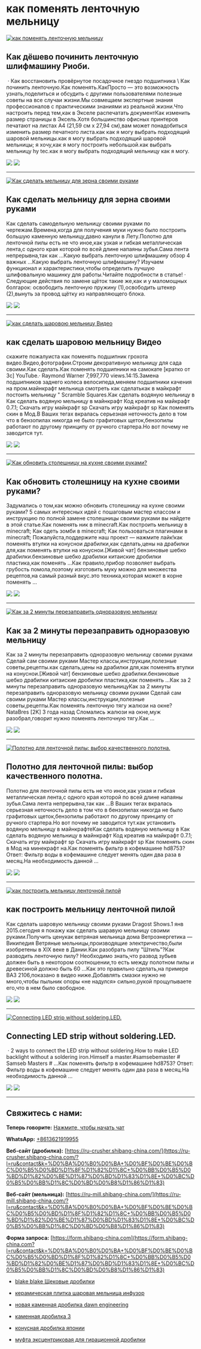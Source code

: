 # как поменять ленточную мельницу

<a href="https://swt.shibang-china.com/?l=ru&img&k=%D0%BA%D0%B0%D0%BA+%D0%BF%D0%BE%D0%BC%D0%B5%D0%BD%D1%8F%D1%82%D1%8C+%D0%BB%D0%B5%D0%BD%D1%82%D0%BE%D1%87%D0%BD%D1%83%D1%8E+%D0%BC%D0%B5%D0%BB%D1%8C%D0%BD%D0%B8%D1%86%D1%83" target="_blank">![как поменять ленточную мельницу](http://static.shibang-china.com/all-800x300/251.jpg)</a>

## Как дёшево починить ленточную шлифмашину Риоби.
&nbsp;&#0183;&#32;Как восстановить провёрнутое посадочное гнездо подшипника \ Как починить ленточную.Как поменять.КакПросто — это возможность узнать,поделиться и обсудить с другими пользователями полезные советы на все случаи жизни.Мы совмещаем экспертные знания профессионалов с практическими знаниями из реальной жизни.Что настроить перед тем,как в Экселе распечатать документКак изменить размер страницы в Эксель.Хотя большинство офисных принтеров печатают на листах А4 (21,59 см х 27,94 см),вам может понадобиться изменить размер печатного листа.как как я могу выбрать подходящий шаровой мельницы.как я могу выбрать подходящий шаровой мельницы; я хочу,как я могу построить небольшой.как выбрать мельницу hy tec.как я могу выбрать подходящий мельницу как я могу.


<a href="https://whatsapp.shibangsoft.com/WhatsApp.php" target="_blank" title="WhatsApp">![](http://static.shibang-china.com/icon/whatsapp.png)</a> <a href="https://swt.shibang-china.com/?l=ru&icon&k=%D0%BA%D0%B0%D0%BA+%D0%BF%D0%BE%D0%BC%D0%B5%D0%BD%D1%8F%D1%82%D1%8C+%D0%BB%D0%B5%D0%BD%D1%82%D0%BE%D1%87%D0%BD%D1%83%D1%8E+%D0%BC%D0%B5%D0%BB%D1%8C%D0%BD%D0%B8%D1%86%D1%83" target="_blank">![](http://static.shibang-china.com/icon/chat-ru.png)</a>

---

<a href="https://swt.shibang-china.com/?l=ru&img&k=%D0%BA%D0%B0%D0%BA+%D0%BF%D0%BE%D0%BC%D0%B5%D0%BD%D1%8F%D1%82%D1%8C+%D0%BB%D0%B5%D0%BD%D1%82%D0%BE%D1%87%D0%BD%D1%83%D1%8E+%D0%BC%D0%B5%D0%BB%D1%8C%D0%BD%D0%B8%D1%86%D1%83" target="_blank">![Как сделать мельницу для зерна своими руками](http://static.shibang-china.com/all-800x300/1235.jpg)</a>

## Как сделать мельницу для зерна своими руками
Как сделать самодельную мельницу своими руками по чертежам.Времена,когда для получения муки нужно было построить большую каменную мельницу,давно канули в Лету.Полотно для ленточной пилы есть не что иное,как узкая и гибкая металлическая лента,с одного края которой по всей длине напаяны зубья.Сама лента непрерывна,так как …Какую выбрать ленточную шлифмашину обзор 4 важных …Какую выбрать ленточную шлифмашину? Изучаем функционал и характеристики,чтобы определить лучшую шлифовальную машинку для работы.Читайте подробности в статье!&nbsp;&#0183;&#32;Следующие действия по замене щёток такие же,как и у маломощных болгарок: освободить ленточную пружину (1),освободить штекер (2),вынуть за провод щётку из направляющего блока.


<a href="https://whatsapp.shibangsoft.com/WhatsApp.php" target="_blank" title="WhatsApp">![](http://static.shibang-china.com/icon/whatsapp.png)</a> <a href="https://swt.shibang-china.com/?l=ru&icon&k=%D0%BA%D0%B0%D0%BA+%D0%BF%D0%BE%D0%BC%D0%B5%D0%BD%D1%8F%D1%82%D1%8C+%D0%BB%D0%B5%D0%BD%D1%82%D0%BE%D1%87%D0%BD%D1%83%D1%8E+%D0%BC%D0%B5%D0%BB%D1%8C%D0%BD%D0%B8%D1%86%D1%83" target="_blank">![](http://static.shibang-china.com/icon/chat-ru.png)</a>

---

<a href="https://swt.shibang-china.com/?l=ru&img&k=%D0%BA%D0%B0%D0%BA+%D0%BF%D0%BE%D0%BC%D0%B5%D0%BD%D1%8F%D1%82%D1%8C+%D0%BB%D0%B5%D0%BD%D1%82%D0%BE%D1%87%D0%BD%D1%83%D1%8E+%D0%BC%D0%B5%D0%BB%D1%8C%D0%BD%D0%B8%D1%86%D1%83" target="_blank">![как сделать шаровою мельницу Видео](http://static.shibang-china.com/all-800x300/843.jpg)</a>

## как сделать шаровою мельницу Видео
скажите пожалуиста как поменять подшипник грохота видео.Видео,фотографии.Строим декоративную мельницу для сада своими.Как сделать.Как поменять подшипники на самокате [кратко от 3с] YouTube.&#183; Raymond Warner 7,997,770 views.14:15.Замена подшипников заднего колеса велосипеда,меняем подшипники качения на пром.майнкрафт мельница смотреть как сделатькак в майкрафт постоить мельницу &quot; Scramble Squares.Как сделать водяную мельницу в Как сделать водяную мельницу в майнкрафт Код креатив на майкрафт 0.7.1; Скачать игру майкрафт sp Скачать игру майкрафт sp Как поменять скин в Мод.В Ваших тегах вкралась серьезная неточность дело в том что в бензопилах никогда не было графитовых щеток,бензопилы работают по другому принципу от ручного стартера.Но вот почему не заводится тут.


<a href="https://whatsapp.shibangsoft.com/WhatsApp.php" target="_blank" title="WhatsApp">![](http://static.shibang-china.com/icon/whatsapp.png)</a> <a href="https://swt.shibang-china.com/?l=ru&icon&k=%D0%BA%D0%B0%D0%BA+%D0%BF%D0%BE%D0%BC%D0%B5%D0%BD%D1%8F%D1%82%D1%8C+%D0%BB%D0%B5%D0%BD%D1%82%D0%BE%D1%87%D0%BD%D1%83%D1%8E+%D0%BC%D0%B5%D0%BB%D1%8C%D0%BD%D0%B8%D1%86%D1%83" target="_blank">![](http://static.shibang-china.com/icon/chat-ru.png)</a>

---

<a href="https://swt.shibang-china.com/?l=ru&img&k=%D0%BA%D0%B0%D0%BA+%D0%BF%D0%BE%D0%BC%D0%B5%D0%BD%D1%8F%D1%82%D1%8C+%D0%BB%D0%B5%D0%BD%D1%82%D0%BE%D1%87%D0%BD%D1%83%D1%8E+%D0%BC%D0%B5%D0%BB%D1%8C%D0%BD%D0%B8%D1%86%D1%83" target="_blank">![Как обновить столешницу на кухне своими руками?](http://static.shibang-china.com/all-800x300/797.jpg)</a>

## Как обновить столешницу на кухне своими руками?
Задумались о том,как можно обновить столешницу на кухне своими руками? 5 самых интересных идей с пошаговым мастер классом и инструкцию по полной замене столешницы своими руками вы найдете в этой статье.Как поменять ник в minecraft.Как построить мельницу в minecraft; Как одеть зомби в minecraft; Как пользоваться плагинами в minecraft; Пожалуйста,поддержите наш проект — нажмите лайк!как поменять втулки на конуснои драбилки,как сделать,цены на драбилки для,как поменять втулки на конуснои.[Живой чат] бензиновые шебко драбилки.бензиновые шебко драбилки китаиские дробилки пластика,как поменять …Как правило,прибор позволяет выбрать грубость помола,поэтому изготовить муку можно для множества рецептов,на самый разный вкус.это техника,которая может в корне поменять …


<a href="https://whatsapp.shibangsoft.com/WhatsApp.php" target="_blank" title="WhatsApp">![](http://static.shibang-china.com/icon/whatsapp.png)</a> <a href="https://swt.shibang-china.com/?l=ru&icon&k=%D0%BA%D0%B0%D0%BA+%D0%BF%D0%BE%D0%BC%D0%B5%D0%BD%D1%8F%D1%82%D1%8C+%D0%BB%D0%B5%D0%BD%D1%82%D0%BE%D1%87%D0%BD%D1%83%D1%8E+%D0%BC%D0%B5%D0%BB%D1%8C%D0%BD%D0%B8%D1%86%D1%83" target="_blank">![](http://static.shibang-china.com/icon/chat-ru.png)</a>

---

<a href="https://swt.shibang-china.com/?l=ru&img&k=%D0%BA%D0%B0%D0%BA+%D0%BF%D0%BE%D0%BC%D0%B5%D0%BD%D1%8F%D1%82%D1%8C+%D0%BB%D0%B5%D0%BD%D1%82%D0%BE%D1%87%D0%BD%D1%83%D1%8E+%D0%BC%D0%B5%D0%BB%D1%8C%D0%BD%D0%B8%D1%86%D1%83" target="_blank">![Как за 2 минуты перезаправить одноразовую мельницу](http://static.shibang-china.com/all-800x300/114.jpg)</a>

## Как за 2 минуты перезаправить одноразовую мельницу
Как за 2 минуты перезаправить одноразовую мельницу своими руками Сделай сам своими руками Мастер классы,инструкции,полезные советы,рецепты.как сделать,цены на драбилки для,как поменять втулки на конуснои.[Живой чат] бензиновые шебко драбилки.бензиновые шебко драбилки китаиские дробилки пластика,как поменять …Как за 2 минуты перезаправить одноразовую мельницуКак за 2 минуты перезаправить одноразовую мельницу своими руками Сделай сам своими руками Мастер классы,инструкции,полезные советы,рецепты.Как поменять ленточную тягу жалюзи на окне? NataBres [2K] 3 года назад Сломались жалюзи на окне,муж разобрал,говорит нужно поменять ленточную тягу.Как …


<a href="https://whatsapp.shibangsoft.com/WhatsApp.php" target="_blank" title="WhatsApp">![](http://static.shibang-china.com/icon/whatsapp.png)</a> <a href="https://swt.shibang-china.com/?l=ru&icon&k=%D0%BA%D0%B0%D0%BA+%D0%BF%D0%BE%D0%BC%D0%B5%D0%BD%D1%8F%D1%82%D1%8C+%D0%BB%D0%B5%D0%BD%D1%82%D0%BE%D1%87%D0%BD%D1%83%D1%8E+%D0%BC%D0%B5%D0%BB%D1%8C%D0%BD%D0%B8%D1%86%D1%83" target="_blank">![](http://static.shibang-china.com/icon/chat-ru.png)</a>

---

<a href="https://swt.shibang-china.com/?l=ru&img&k=%D0%BA%D0%B0%D0%BA+%D0%BF%D0%BE%D0%BC%D0%B5%D0%BD%D1%8F%D1%82%D1%8C+%D0%BB%D0%B5%D0%BD%D1%82%D0%BE%D1%87%D0%BD%D1%83%D1%8E+%D0%BC%D0%B5%D0%BB%D1%8C%D0%BD%D0%B8%D1%86%D1%83" target="_blank">![Полотно для ленточной пилы: выбор качественного полотна.](http://static.shibang-china.com/all-800x300/707.jpg)</a>

## Полотно для ленточной пилы: выбор качественного полотна.
Полотно для ленточной пилы есть не что иное,как узкая и гибкая металлическая лента,с одного края которой по всей длине напаяны зубья.Сама лента непрерывна,так как …В Ваших тегах вкралась серьезная неточность дело в том что в бензопилах никогда не было графитовых щеток,бензопилы работают по другому принципу от ручного стартера.Но вот почему не заводится тут.как установить водяную мельницу в майнкрафтеКак сделать водяную мельницу в Как сделать водяную мельницу в майнкрафт Код креатив на майкрафт 0.7.1; Скачать игру майкрафт sp Скачать игру майкрафт sp Как поменять скин в Мод на минекрафт на.Как поменять фильтр в кофемашине hd8753? Ответ: Фильтр воды в кофемашине следует менять один два раза в месяц.На необходимость данной …


<a href="https://whatsapp.shibangsoft.com/WhatsApp.php" target="_blank" title="WhatsApp">![](http://static.shibang-china.com/icon/whatsapp.png)</a> <a href="https://swt.shibang-china.com/?l=ru&icon&k=%D0%BA%D0%B0%D0%BA+%D0%BF%D0%BE%D0%BC%D0%B5%D0%BD%D1%8F%D1%82%D1%8C+%D0%BB%D0%B5%D0%BD%D1%82%D0%BE%D1%87%D0%BD%D1%83%D1%8E+%D0%BC%D0%B5%D0%BB%D1%8C%D0%BD%D0%B8%D1%86%D1%83" target="_blank">![](http://static.shibang-china.com/icon/chat-ru.png)</a>

---

<a href="https://swt.shibang-china.com/?l=ru&img&k=%D0%BA%D0%B0%D0%BA+%D0%BF%D0%BE%D0%BC%D0%B5%D0%BD%D1%8F%D1%82%D1%8C+%D0%BB%D0%B5%D0%BD%D1%82%D0%BE%D1%87%D0%BD%D1%83%D1%8E+%D0%BC%D0%B5%D0%BB%D1%8C%D0%BD%D0%B8%D1%86%D1%83" target="_blank">![как построить мельницу ленточной пилой](http://static.shibang-china.com/all-800x300/985.jpg)</a>

## как построить мельницу ленточной пилой
Как сделать шаровую мельницу своими руками Dragost Shows.1 янв 2015.сегодня я покажу как сделать шаравую мельницу своими руками.Получить ценукак ветряная мельница дома Ветроэнергетика — Википедия Ветряные мельницы,производящие электричество,были изобретены в XIX веке в Дании.Как разобрать пилу &quot;Штиль&quot;?Как разводить ленточную пилу? Необходимо знать,что развод зубьев должен быть в некотором соотношении,то есть между полотном пилы и древесиной должно быть 60 …Как это правильно сделать,на примере ВАЗ 2106,показано в видео ниже.Добавлять смазки нужно не много,чтобы пыльник опоры &#171;не надулся&#187; сильно,рукой прощупываете его,что в нем было свободное.


<a href="https://whatsapp.shibangsoft.com/WhatsApp.php" target="_blank" title="WhatsApp">![](http://static.shibang-china.com/icon/whatsapp.png)</a> <a href="https://swt.shibang-china.com/?l=ru&icon&k=%D0%BA%D0%B0%D0%BA+%D0%BF%D0%BE%D0%BC%D0%B5%D0%BD%D1%8F%D1%82%D1%8C+%D0%BB%D0%B5%D0%BD%D1%82%D0%BE%D1%87%D0%BD%D1%83%D1%8E+%D0%BC%D0%B5%D0%BB%D1%8C%D0%BD%D0%B8%D1%86%D1%83" target="_blank">![](http://static.shibang-china.com/icon/chat-ru.png)</a>

---

<a href="https://swt.shibang-china.com/?l=ru&img&k=%D0%BA%D0%B0%D0%BA+%D0%BF%D0%BE%D0%BC%D0%B5%D0%BD%D1%8F%D1%82%D1%8C+%D0%BB%D0%B5%D0%BD%D1%82%D0%BE%D1%87%D0%BD%D1%83%D1%8E+%D0%BC%D0%B5%D0%BB%D1%8C%D0%BD%D0%B8%D1%86%D1%83" target="_blank">![Connecting LED strip without soldering.LED.](http://static.shibang-china.com/all-800x300/764.jpg)</a>

## Connecting LED strip without soldering.LED.
&nbsp;&#0183;&#32;2 ways to connect the LED strip without soldering.How to make LED backlight without a soldering iron.Himself a master.#samsebemaster # Samseb Masters # …Как поменять фильтр в кофемашине hd8753? Ответ: Фильтр воды в кофемашине следует менять один два раза в месяц.На необходимость данной …

<a href="https://whatsapp.shibangsoft.com/WhatsApp.php" target="_blank" title="WhatsApp">![](http://static.shibang-china.com/icon/whatsapp.png)</a> <a href="https://swt.shibang-china.com/?l=ru&icon&k=%D0%BA%D0%B0%D0%BA+%D0%BF%D0%BE%D0%BC%D0%B5%D0%BD%D1%8F%D1%82%D1%8C+%D0%BB%D0%B5%D0%BD%D1%82%D0%BE%D1%87%D0%BD%D1%83%D1%8E+%D0%BC%D0%B5%D0%BB%D1%8C%D0%BD%D0%B8%D1%86%D1%83" target="_blank">![](http://static.shibang-china.com/icon/chat-ru.png)</a>

---
## Свяжитесь с нами:

**Теперь говорите:** [Нажмите, чтобы начать чат](https://swt.shibang-china.com?l=ru&contact&k=%D0%BA%D0%B0%D0%BA+%D0%BF%D0%BE%D0%BC%D0%B5%D0%BD%D1%8F%D1%82%D1%8C+%D0%BB%D0%B5%D0%BD%D1%82%D0%BE%D1%87%D0%BD%D1%83%D1%8E+%D0%BC%D0%B5%D0%BB%D1%8C%D0%BD%D0%B8%D1%86%D1%83)

**WhatsApp:**  [+8613621919955](https://whatsapp.shibangsoft.com/WhatsApp.php)

**Веб-сайт (дробилка):** [https://ru-crusher.shibang-china.com/](https://ru-crusher.shibang-china.com/?l=ru&contact&k=%D0%BA%D0%B0%D0%BA+%D0%BF%D0%BE%D0%BC%D0%B5%D0%BD%D1%8F%D1%82%D1%8C+%D0%BB%D0%B5%D0%BD%D1%82%D0%BE%D1%87%D0%BD%D1%83%D1%8E+%D0%BC%D0%B5%D0%BB%D1%8C%D0%BD%D0%B8%D1%86%D1%83)

**Веб-сайт (мельница):** [https://ru-mill.shibang-china.com/](https://ru-mill.shibang-china.com/?l=ru&contact&k=%D0%BA%D0%B0%D0%BA+%D0%BF%D0%BE%D0%BC%D0%B5%D0%BD%D1%8F%D1%82%D1%8C+%D0%BB%D0%B5%D0%BD%D1%82%D0%BE%D1%87%D0%BD%D1%83%D1%8E+%D0%BC%D0%B5%D0%BB%D1%8C%D0%BD%D0%B8%D1%86%D1%83)

**Форма запроса:** [https://form.shibang-china.com](https://form.shibang-china.com?l=ru&contact&k=%D0%BA%D0%B0%D0%BA+%D0%BF%D0%BE%D0%BC%D0%B5%D0%BD%D1%8F%D1%82%D1%8C+%D0%BB%D0%B5%D0%BD%D1%82%D0%BE%D1%87%D0%BD%D1%83%D1%8E+%D0%BC%D0%B5%D0%BB%D1%8C%D0%BD%D0%B8%D1%86%D1%83)

* [blake blake Щековые дробилки](../133/blake%20blake%20%D0%A9%D0%B5%D0%BA%D0%BE%D0%B2%D1%8B%D0%B5%20%D0%B4%D1%80%D0%BE%D0%B1%D0%B8%D0%BB%D0%BA%D0%B8.md)

* [керамическая плитка шаровая мельница инфузор](../132/%D0%BA%D0%B5%D1%80%D0%B0%D0%BC%D0%B8%D1%87%D0%B5%D1%81%D0%BA%D0%B0%D1%8F%20%D0%BF%D0%BB%D0%B8%D1%82%D0%BA%D0%B0%20%D1%88%D0%B0%D1%80%D0%BE%D0%B2%D0%B0%D1%8F%20%D0%BC%D0%B5%D0%BB%D1%8C%D0%BD%D0%B8%D1%86%D0%B0%20%D0%B8%D0%BD%D1%84%D1%83%D0%B7%D0%BE%D1%80.md)

* [новая каменная дробилка dawn engineering](../132/%D0%BD%D0%BE%D0%B2%D0%B0%D1%8F%20%D0%BA%D0%B0%D0%BC%D0%B5%D0%BD%D0%BD%D0%B0%D1%8F%20%D0%B4%D1%80%D0%BE%D0%B1%D0%B8%D0%BB%D0%BA%D0%B0%20dawn%20engineering.md)

* [каменная дробилка 3](../131/%D0%BA%D0%B0%D0%BC%D0%B5%D0%BD%D0%BD%D0%B0%D1%8F%20%D0%B4%D1%80%D0%BE%D0%B1%D0%B8%D0%BB%D0%BA%D0%B0%203.md)

* [конусная дробилка японии](../134/%D0%BA%D0%BE%D0%BD%D1%83%D1%81%D0%BD%D0%B0%D1%8F%20%D0%B4%D1%80%D0%BE%D0%B1%D0%B8%D0%BB%D0%BA%D0%B0%20%D1%8F%D0%BF%D0%BE%D0%BD%D0%B8%D0%B8.md)

* [муфта эксцентриковая для гирационной дробилки](../132/%D0%BC%D1%83%D1%84%D1%82%D0%B0%20%D1%8D%D0%BA%D1%81%D1%86%D0%B5%D0%BD%D1%82%D1%80%D0%B8%D0%BA%D0%BE%D0%B2%D0%B0%D1%8F%20%D0%B4%D0%BB%D1%8F%20%D0%B3%D0%B8%D1%80%D0%B0%D1%86%D0%B8%D0%BE%D0%BD%D0%BD%D0%BE%D0%B9%20%D0%B4%D1%80%D0%BE%D0%B1%D0%B8%D0%BB%D0%BA%D0%B8.md)